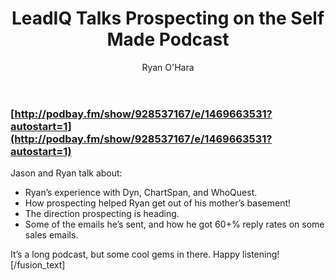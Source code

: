 ﻿---
title: LeadIQ Talks Prospecting on the Self Made Podcast
description: Jason Bax, asked our very own Ryan O’Hara to talk prospecting, startups, and lead generation on The Self Made podcast. If you want to take a listen, click  here
coverImage: img/Sales-Coaching.jpg
publishDate: Jul 28, 2016

author: Ryan O'Hara
authorProfile: Ryan O'Hara has been an early employee at several startups helping them with marketing and prospecting tactics, including Dyn who was acquired by Oracle for $600+ million in 2016. He's had prospecting campaigns featured in Fortune, Mashable, and TheNextWeb. Ryan specializes in branding, business development, prospecting, and coaching people on how to make good digital first impressions. He also mentors two accelerators, The Iron Yard and The Alpha Loft, and hosts The Prospecting Podcast.
authorImage: img/Ryan-OHara-Headshot.png
---


### [http://podbay.fm/show/928537167/e/1469663531?autostart=1](http://podbay.fm/show/928537167/e/1469663531?autostart=1)

Jason and Ryan talk about:

*   Ryan’s experience with Dyn, ChartSpan, and WhoQuest.
*   How prospecting helped Ryan get out of his mother’s basement!
*   The direction prospecting is heading.
*   Some of the emails he’s sent, and how he got 60+% reply rates on some sales emails.

It’s a long podcast, but some cool gems in there. Happy listening!\[/fusion\_text\]